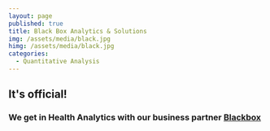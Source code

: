 ```yaml
---
layout: page
published: true
title: Black Box Analytics & Solutions
img: /assets/media/black.jpg
himg: /assets/media/black.jpg
categories:
  - Quantitative Analysis
---
```

## It's official!
### We get in Health Analytics with our business partner [Blackbox](www.blackbox.gr "Analytics")
